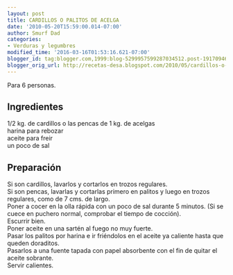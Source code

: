 ```yaml
---
layout: post
title: CARDILLOS O PALITOS DE ACELGA
date: '2010-05-20T15:59:00.014-07:00'
author: Smurf Dad
categories:
- Verduras y legumbres
modified_time: '2016-03-16T01:53:16.621-07:00'
blogger_id: tag:blogger.com,1999:blog-5299957599287034512.post-1917094649299585055
blogger_orig_url: http://recetas-desa.blogspot.com/2010/05/cardillos-o-palitos-de-acelga.html
---
```


Para 6 personas.<br><h2>Ingredientes</h2><p>1/2 kg. de cardillos o las pencas de 1 kg. de acelgas<br/>harina para rebozar<br/>aceite para freir<br/>un poco de sal</p><h2>Preparaci&oacute;n</h2><p>Si son cardillos, lavarlos y cortarlos en trozos regulares.<br/>Si son pencas, lavarlas y cortarlas primero en palitos y luego en trozos regulares, como de 7 cms. de largo.<br/>Poner a cocer en la olla r&aacute;pida con un poco de sal durante 5 minutos. (Si se cuece en puchero normal, comprobar el tiempo de cocci&oacute;n).<br/>Escurrir bien.<br/>Poner aceite en una sart&eacute;n al fuego no muy fuerte.<br/>Pasar los palitos por harina e ir fri&eacute;ndolos en el aceite ya caliente hasta que queden doraditos.<br/>Pasarlos a una fuente tapada con papel absorbente con el fin de quitar el aceite sobrante.<br/>Servir calientes.</p>